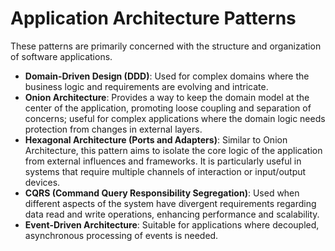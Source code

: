 # Application Architecture Patterns

These patterns are primarily concerned with the structure and organization of software applications.

- **Domain-Driven Design (DDD)**: Used for complex domains where the business logic and requirements are evolving and intricate.
- **Onion Architecture**: Provides a way to keep the domain model at the center of the application, promoting loose coupling and separation of concerns; useful for complex applications where the domain logic needs protection from changes in external layers.
- **Hexagonal Architecture (Ports and Adapters)**: Similar to Onion Architecture, this pattern aims to isolate the core logic of the application from external influences and frameworks. It is particularly useful in systems that require multiple channels of interaction or input/output devices.
- **CQRS (Command Query Responsibility Segregation)**: Used when different aspects of the system have divergent requirements regarding data read and write operations, enhancing performance and scalability.
- **Event-Driven Architecture**: Suitable for applications where decoupled, asynchronous processing of events is needed.
